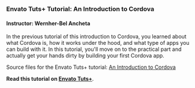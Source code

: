 ### Envato Tuts+ Tutorial: An Introduction to Cordova

#### Instructor: Wernher-Bel Ancheta

In the previous tutorial of this introduction to Cordova, you learned about what Cordova is, how it works under the hood, and what type of apps you can build with it. In this tutorial, you'll move on to the practical part and actually get your hands dirty by building your first Cordova app.

Source files for the Envato Tuts+ tutorial: [An Introduction to Cordova](http://code.tutsplus.com/tutorials/an-introduction-to-cordova-example--cms-25328)

**Read this tutorial on [Envato Tuts+](https://code.tutsplus.com)**.
